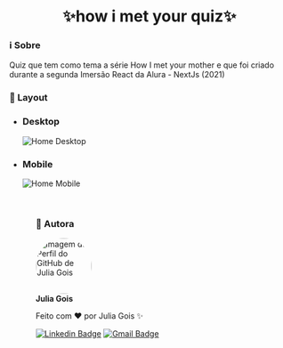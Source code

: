 <h1 align="center">✨how i met your quiz✨ </h1>

### ℹ️ Sobre

Quiz que tem como tema a série How I met your mother e que foi criado durante a segunda Imersão React da Alura - NextJs (2021)

### 🎨 Layout
<ul>
  <li> <h3> Desktop </h3> </li>
  <img src="https://i.ibb.co/JQmYk3h/Screenshot-from-2021-02-05-18-39-08.png" alt="Home Desktop" border="0">
  <li> <h3> Mobile </h3> </li>
  <img src="https://i.ibb.co/n7wSsF8/Screenshot-from-2021-02-05-18-43-08.png" alt="Home Mobile" border="0">
<ul>

<br />

### 👩 Autora
 <img style="border-radius: 50%;" src="https://avatars.githubusercontent.com/u/33931791?s=400&u=a618832937532c0d6f7ae48312681067974cbe2b&v=4" width="100px;" alt="Imagem do Perfil do GitHub de Julia Gois"/>
 <br />
 <b>Julia Gois</b>

Feito com ❤️ por Julia Gois ✨

[![Linkedin Badge](https://img.shields.io/badge/-Julia-blue?style=flat-square&logo=Linkedin&logoColor=white&link=https://www.linkedin.com/in/goisjulia/)](https://www.linkedin.com/in/goisjulia/) 
[![Gmail Badge](https://img.shields.io/badge/-goisjulia@gmail.com-c14438?style=flat-square&logo=Gmail&logoColor=white&link=goisjulia@gmail.com)](mailto:goisjulia@gmail.com)
